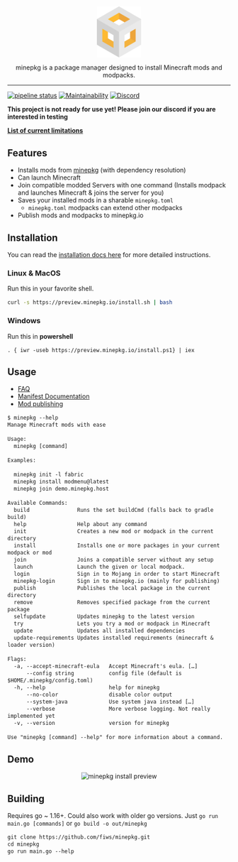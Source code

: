 <p align="center">
  <img align="center" width="100" src="./assets/logo.svg" alt="minepkg" />
  <div align="center">
    minepkg is a package manager designed to install Minecraft mods and modpacks.
  </div>
</p>

---

[![pipeline status](https://gitlab.com/fiws/minepkg/badges/master/pipeline.svg)](https://gitlab.com/fiws/minepkg/commits/master)
[![Maintainability](https://api.codeclimate.com/v1/badges/74d43859d907238c4836/maintainability)](https://codeclimate.com/github/fiws/minepkg/maintainability)
[![Discord](https://img.shields.io/discord/517070108191883266.svg?logo=discord)](https://discord.gg/6tjBR5t)

**This project is not ready for use yet! Please join our discord if you are interested in testing**

**[List of current limitations](https://preview.minepkg.io/docs/current-state#current-limitations#:~:text=Current%20limitations)**

## Features

* Installs mods from [minepkg](https://preview.minepkg.io/) (with dependency resolution)
* Can launch Minecraft
* Join compatible modded Servers with one command (Installs modpack and launches Minecraft & joins the server for you)
* Saves your installed mods in a sharable `minepkg.toml`
  * `minepkg.toml` modpacks can extend other modpacks
* Publish mods and modpacks to minepkg.io

## Installation

You can read the [installation docs here](https://preview.minepkg.io/docs/install) for more detailed instructions.

### Linux & MacOS

Run this in your favorite shell.

```bash
curl -s https://preview.minepkg.io/install.sh | bash
```

### Windows

Run this in **powershell**

```
. { iwr -useb https://preview.minepkg.io/install.ps1} | iex
```

## Usage

* [FAQ](https://preview.minepkg.io/docs/faq)
* [Manifest Documentation](https://preview.minepkg.io/docs/manifest)
* [Mod publishing](https://preview.minepkg.io/docs/mod-publishing)

```
$ minepkg --help
Manage Minecraft mods with ease

Usage:
  minepkg [command]

Examples:

  minepkg init -l fabric
  minepkg install modmenu@latest
  minepkg join demo.minepkg.host

Available Commands:
  build               Runs the set buildCmd (falls back to gradle build)
  help                Help about any command
  init                Creates a new mod or modpack in the current directory
  install             Installs one or more packages in your current modpack or mod
  join                Joins a compatible server without any setup
  launch              Launch the given or local modpack.
  login               Sign in to Mojang in order to start Minecraft
  minepkg-login       Sign in to minepkg.io (mainly for publishing)
  publish             Publishes the local package in the current directory
  remove              Removes specified package from the current package
  selfupdate          Updates minepkg to the latest version
  try                 Lets you try a mod or modpack in Minecraft
  update              Updates all installed dependencies
  update-requirements Updates installed requirements (minecraft & loader version)

Flags:
  -a, --accept-minecraft-eula   Accept Minecraft's eula. […]
      --config string           config file (default is $HOME/.minepkg/config.toml)
  -h, --help                    help for minepkg
      --no-color                disable color output
      --system-java             Use system java instead […]
      --verbose                 More verbose logging. Not really implemented yet
  -v, --version                 version for minepkg

Use "minepkg [command] --help" for more information about a command.

```

## Demo

<p align="center">
  <img width="720" src="https://i.imgur.com/Sbwlre9.gif" alt="minepkg install preview" />
</p>

## Building

Requires go ~ 1.16+. Could also work with older go versions.
Just `go run main.go [commands]` or `go build -o out/minepkg`

```
git clone https://github.com/fiws/minepkg.git
cd minepkg
go run main.go --help
```

